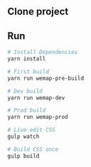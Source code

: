## Clone project

## Run

```bash
# Install Dependencies
yarn install

# First build
yarn run wemap-pre-build

# Dev build
yarn run wemap-dev

# Prod build
yarn run wemap-prod

# Live edit CSS
gulp watch

# Build CSS once
gulp build

```
